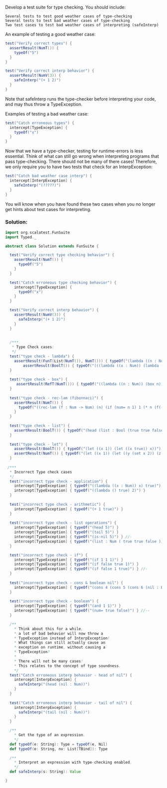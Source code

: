 Develop a test suite for type checking. You should include:

    Several tests to test good weather cases of type-checking
    Several tests to test bad weather cases of type-checking
    Two test cases to test bad weather cases of interpreting (safeInterp)

An example of testing a good weather case:
```scala
test("Verify correct types") {
  assertResult(NumT()) {
    typeOf("5")
  }
}

test("Verify correct interp behavior") {
  assertResult(NumV(3)) {
    safeInterp("(+ 1 2)")
  }
}
```
Note that safeInterp runs the type-checker before interpreting your code, and may thus throw a TypeException.

Examples of testing a bad weather case:
```scala
test("Catch erroneous types") {
  intercept[TypeException] {
    typeOf("x")
  }
}
```
Now that we have a type-checker, testing for runtime-errors is less essential. Think of what can still go wrong when interpreting programs that pass type-checking. There should not be many of there cases! Therefore, we only require you to have two tests that check for an InterpException:
```scala
test("Catch bad weather case interp") {
  intercept[InterpException] {
    safeInterp("(?????)")
  }
}
```
You will know when you have found these two cases when you no longer get hints about test cases for interpreting.


### Solution:
```scala
import org.scalatest.FunSuite
import Typed._

abstract class Solution extends FunSuite { 

  test("Verify correct type checking behavior") {
    assertResult(NumT()) {
      typeOf("5")
    }
  }

  test("Catch erroneous type checking behavior") {
    intercept[TypeException] {
      typeOf("x")
    }
  }

  test("Verify correct interp behavior") {
    assertResult(NumV(3)) {
      safeInterp("(+ 1 2)")
    }
  }
  
  
  /***
   * Type Check cases:
   */
  test("type check - lambda") {
    assertResult(FunT(List(NumT()), NumT())) { typeOf("(lambda ((n : Num)) n)") }
        assertResult(BoolT()) { typeOf("(((lambda ((x : Num)) (lambda ((x : Bool)) x)) 5) true)") }
  }
  
  test("type check - box") {
     assertResult(RefT(NumT())) { typeOf("((lambda ((n : Num)) (box n)) 5)") }
  }
  
  test("type check - rec-lam (fibonnaci)") {
    assertResult(NumT()) { 
      typeOf("((rec-lam (f : Num -> Num) (n) (if (num= n 1) 1 (* n (f(- n 1))))) 1)")
    }
  }
  
  test("type check - list") {
    assertResult(BoolT()) { typeOf("(head (list : Bool (true true false)))") }
  }
  
  test("type check - let") {
    assertResult(BoolT()) { typeOf("(let ((x 1)) (let ((x true)) x))") }
    assertResult(NumT()) { typeOf("(let ((x 1)) (let ((y (set x 2)) (z x)) z))") }
  }
  
 /***
  * Incorrect Type check cases
  */
  test("incorrect type check - application") {
    intercept[TypeException] { typeOf("((lambda ((x : Num)) x) true)") } 
    intercept[TypeException] { typeOf("((lambda () true) 2)") } 
  }
  
  test("incorrect type check - arithmetic") {
    intercept[TypeException] { typeOf("(+ 1 true)") }
  }
  
  test("incorrect type check - list operations") {
    intercept[TypeException] { typeOf("(head 5)") }
    intercept[TypeException] { typeOf("(tail 5)") }
    intercept[TypeException] { typeOf("(is-nil 5)") } //-
    intercept[TypeException] { typeOf("(list : Num ( true true false ))") } //-
  }

  test("incorrect type check - if") {
    intercept[TypeException] { typeOf("(if 1 1 1)") }
    intercept[TypeException] { typeOf("(if false true 1)") }
    intercept[TypeException] { typeOf("(if false 1 true)") } //-
  }
  
  test("incorrect type check - cons & boolean nil") {
    intercept[TypeException] { typeOf("(cons 4 (cons 5 (cons 6 (nil : Bool))))") }
  }
  
  test("incorrect type check - boolean") {
    intercept[TypeException] { typeOf("(and 1 1)") }
    intercept[TypeException] { typeOf("(num= true false)") } //--
  }

  /**
    * Think about this for a while,
    * a lot of bad behavior will now throw a
    * TypeException instead of InterpException!
    * What things can still actually cause an
    * exception on runtime, without causing a
    * TypeException?
    *
    * There will not be many cases!
    * This relates to the concept of type soundness.
    */
  test("Catch erroneous interp behavior - head of nil") {
    intercept[InterpException] {
      safeInterp("(head (nil : Num))")
    }
  }
  
  test("Catch erroneous interp behavior - tail of nil") {
    intercept[InterpException] {
      safeInterp("(tail (nil : Num))")
    }
  }

  /**
    * Get the type of an expression.
    */
  def typeOf(e: String): Type = typeOf(e, Nil)
  def typeOf(e: String, nv: List[TBind]): Type

  /**
    * Interpret an expression with type-checking enabled.
    */
  def safeInterp(s: String): Value

}


```
